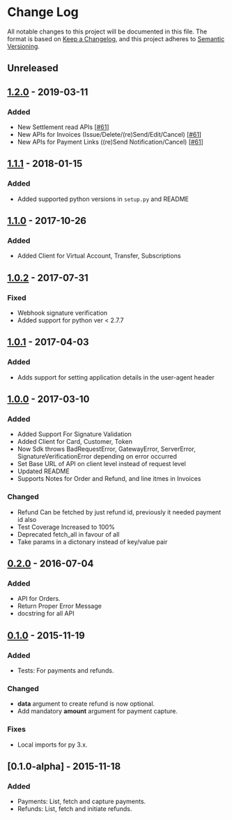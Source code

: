 # Change Log

All notable changes to this project will be documented in this file. The format is based on [Keep a Changelog](https://keepachangelog.com/en/1.0.0/), and this project adheres to [Semantic Versioning](https://semver.org/spec/v2.0.0.html).

## Unreleased

## [1.2.0][1.2.0] - 2019-03-11

### Added

-   New Settlement read APIs [[#61](https://github.com/razorpay/razorpay-python/pull/61)]
-   New APIs for Invoices (Issue/Delete/(re)Send/Edit/Cancel) [[#61](https://github.com/razorpay/razorpay-python/pull/61)]
-   New APIs for Payment Links ((re)Send Notification/Cancel) [[#61](https://github.com/razorpay/razorpay-python/pull/61)]

## [1.1.1][1.1.1] - 2018-01-15

### Added

-   Added supported python versions in `setup.py` and README

## [1.1.0][1.1.0] - 2017-10-26

### Added

-   Added Client for Virtual Account, Transfer, Subscriptions

## [1.0.2][1.0.2] - 2017-07-31

### Fixed

-   Webhook signature verification
-   Added support for python ver < 2.7.7

## [1.0.1][1.0.1] - 2017-04-03

### Added

-   Adds support for setting application details in the user-agent header

## [1.0.0][1.0.0] - 2017-03-10

### Added

-   Added Support For Signature Validation
-   Added Client for Card, Customer, Token
-   Now Sdk throws BadRequestError, GatewayError, ServerError, SignatureVerificationError depending on error occurred
-   Set Base URL of API on client level instead of request level
-   Updated README
-   Supports Notes for Order and Refund, and line itmes in Invoices

### Changed

-   Refund Can be fetched by just refund id, previously it needed payment id also
-   Test Coverage Increased to 100%
-   Deprecated fetch_all in favour of all
-   Take params in a dictonary instead of key/value pair

## [0.2.0][0.2.0] - 2016-07-04

### Added

-   API for Orders.
-   Return Proper Error Message
-   docstring for all API

## [0.1.0][0.1.0] - 2015-11-19

### Added

-   Tests: For payments and refunds.

### Changed

-   **data** argument to create refund is now optional.
-   Add mandatory **amount** argument for payment capture.

### Fixes

-   Local imports for py 3.x.

## [0.1.0-alpha] - 2015-11-18

### Added

-   Payments: List, fetch and capture payments.
-   Refunds: List, fetch and initiate refunds.

[unreleased]: https://github.com/razorpay/razorpay-python/compare/1.2.0...HEAD
[1.2.0]: https://github.com/razorpay/razorpay-python/compare/1.1.1...1.2.0
[1.1.1]: https://github.com/razorpay/razorpay-python/compare/1.1.0...1.1.1
[1.1.0]: https://github.com/razorpay/razorpay-python/compare/1.0.2...1.1.0
[1.0.2]: https://github.com/razorpay/razorpay-python/compare/1.0.1...1.0.2
[1.0.1]: https://github.com/razorpay/razorpay-python/compare/1.0.0...1.0.1
[1.0.0]: https://github.com/razorpay/razorpay-python/compare/0.2.0...1.0.0
[0.2.0]: https://github.com/razorpay/razorpay-python/compare/0.1.0...0.2.0
[0.1.0]: https://github.com/razorpay/razorpay-python/compare/0.1.0-alpha...0.1.0
